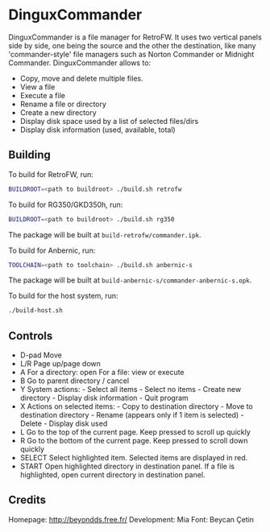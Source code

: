 # DinguxCommander

DinguxCommander is a file manager for RetroFW.
It uses two vertical panels side by side, one being the source and the other the
destination, like many 'commander-style' file managers such as Norton Commander
or Midnight Commander.
DinguxCommander allows to:

* Copy, move and delete multiple files.
* View a file
* Execute a file
* Rename a file or directory
* Create a new directory
* Display disk space used by a list of selected files/dirs
* Display disk information (used, available, total)

## Building

To build for RetroFW, run:

```bash
BUILDROOT=<path to buildroot> ./build.sh retrofw
```

To build for RG350/GKD350h, run:

```bash
BUILDROOT=<path to buildroot> ./build.sh rg350
```

The package will be built at `build-retrofw/commander.ipk`.

To build for Anbernic, run:

```bash
TOOLCHAIN=<path to toolchain> ./build.sh anbernic-s
```

The package will be built at `build-anbernic-s/commander-anbernic-s.opk`.

To build for the host system, run:

```bash
./build-host.sh
```

## Controls


* D-pad         Move
* L/R           Page up/page down
* A             For a directory: open
                For a file: view or execute
* B             Go to parent directory / cancel
* Y             System actions:
                  - Select all items
                  - Select no items
                  - Create new directory
                  - Display disk information
                  - Quit program
* X             Actions on selected items:
                  - Copy to destination directory
                  - Move to destination directory
                  - Rename (appears only if 1 item is selected)
                  - Delete
                  - Display disk used
* L	            Go to the top of the current page. Keep pressed to scroll up quickly
* R             Go to the bottom of the current page. Keep pressed to scroll down quickly
* SELECT        Select highlighted item.
                Selected items are displayed in red.
* START         Open highlighted directory in destination panel.
                If a file is highlighted, open current directory in destination panel.


## Credits

Homepage:      http://beyondds.free.fr/
Development:   Mia
Font:          Beycan Çetin
